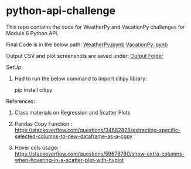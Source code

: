 # python-api-challenge

This repo contains the code for WeatherPy and VacationPy challenges for Module 6 Python API. 

Final Code is in the below path:
[WeatherPy.ipynb](WeatherPy/WeatherPy.ipynb) 
[VacationPy.ipynb](WeatherPy/VacationPy.ipynb) 

Output CSV and plot screenshots are saved under:
[Output Folder](WeatherPy/output_data/)


SetUp:

1. Had to run the below command to import citipy library:

    pip install citipy


References:

1. Class materials on Regression and Scatter Plots

2. Pandas Copy Function : https://stackoverflow.com/questions/34682828/extracting-specific-selected-columns-to-new-dataframe-as-a-copy

3. Hover cols usage: https://stackoverflow.com/questions/59678780/show-extra-columns-when-hovering-in-a-scatter-plot-with-hvplot